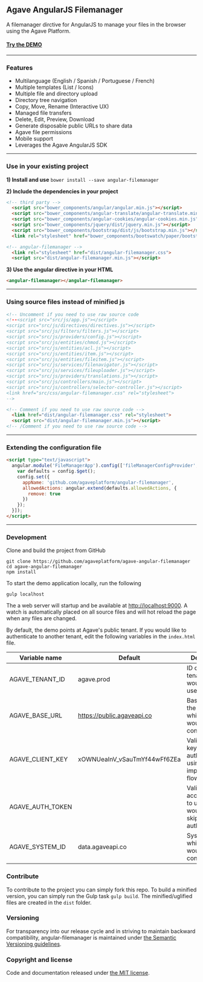 ## Agave AngularJS Filemanager

A filemanager dirctive for AngularJS to manage your files in the browser using the Agave Platform. 

#### [Try the DEMO](https://agaveplatform.github.io/angualar-filemanager)
---------

### Features
  - Multilanguage (English / Spanish / Portuguese / French)
  - Multiple templates (List / Icons)
  - Multiple file and directory upload
  - Directory tree navigation
  - Copy, Move, Rename (Interactive UX)
  - Managed file transfers
  - Delete, Edit, Preview, Download
  - Generate disposable public URLs to share data
  - Agave file permissions
  - Mobile support
  - Leverages the Agave AngularJS SDK
---------

### Use in your existing project
**1) Install and use**
```bower install --save angular-filemanager```

**2) Include the dependencies in your project**
```html
<!-- third party -->
  <script src="bower_components/angular/angular.min.js"></script>
  <script src="bower_components/angular-translate/angular-translate.min.js"></script>
  <script src="bower_components/angular-cookies/angular-cookies.min.js"></script>
  <script src="bower_components/jquery/dist/jquery.min.js"></script>
  <script src="bower_components/bootstrap/dist/js/bootstrap.min.js"></script>
  <link rel="stylesheet" href="bower_components/bootswatch/paper/bootstrap.min.css" />

<!-- angular-filemanager -->
  <link rel="stylesheet" href="dist/angular-filemanager.css">
  <script src="dist/angular-filemanager.min.js"></script>
```

**3) Use the angular directive in your HTML**
```html
<angular-filemanager></angular-filemanager>
```

---------

### Using source files instead of minified js
```html
<!-- Uncomment if you need to use raw source code
<!--<script src="src/js/app.js"></script>
<script src="src/js/directives/directives.js"></script>
<script src="src/js/filters/filters.js"></script>
<script src="src/js/providers/config.js"></script>
<script src="src/js/entities/chmod.js"></script>
<script src="src/js/entities/acl.js"></script>
<script src="src/js/entities/item.js"></script>
<script src="src/js/entities/fileitem.js"></script>
<script src="src/js/services/filenavigator.js"></script>
<script src="src/js/services/fileuploader.js"></script>
<script src="src/js/providers/translations.js"></script>
<script src="src/js/controllers/main.js"></script>
<script src="src/js/controllers/selector-controller.js"></script>
<link href="src/css/angular-filemanager.css" rel="stylesheet">
-->

<!-- Comment if you need to use raw source code -->
  <link href="dist/angular-filemanager.css" rel="stylesheet">
  <script src="dist/angular-filemanager.min.js"></script>
<!-- /Comment if you need to use raw source code -->
```

---------

### Extending the configuration file
```html
<script type="text/javascript">
  angular.module('FileManagerApp').config(['fileManagerConfigProvider', function (config) {
    var defaults = config.$get();
    config.set({
      appName: 'github.com/agaveplatform/angular-filemanager',
      allowedActions: angular.extend(defaults.allowedActions, {
        remove: true
      })
    });
  }]);
</script>
```

---------

### Development

Clone and build the project from GitHub

```shell
git clone https://github.com/agaveplatform/agave-angular-filemanager
cd agave-angular-filemanager
npm install
```

To start the demo application locally, run the following 
```shell
gulp localhost
```

The a web server will startup and be available at [http://localhost:9000](). A watch is automatically placed on all 
source files and will hot reload the page when any files are changed. 

By default, the demo points at Agave's public tenant. If you would like to authenticate to another tenant, edit the 
following variables in the `index.html` file.

| Variable name    | Default                      | Description                                                               |
|------------------|------------------------------|---------------------------------------------------------------------------|
| AGAVE_TENANT_ID  | agave.prod                   | ID of the tenant you would like to use.                                   |
| AGAVE_BASE_URL   | https://public.agaveapi.co   | Base URL of the tenant to which you would like to connect.                |
| AGAVE_CLIENT_KEY | xOWNUeaInV_vSauTmYf44wFf6ZEa | Valid client key to use to authenticate using an implicit oauth flow.     |
| AGAVE_AUTH_TOKEN |                              | Valid OAuth access token to use if you would like to skip authentication. |
| AGAVE_SYSTEM_ID  | data.agaveapi.co             | System to which you would like to connect                                 |  
 

### Contribute
To contribute to the project you can simply fork this repo. To build a minified version, you can simply run the Gulp 
task `gulp build`. The minified/uglified files are created in the `dist` folder. 

### Versioning
For transparency into our release cycle and in striving to maintain backward compatibility, angular-filemanager is maintained under [the Semantic Versioning guidelines](http://semver.org/).

### Copyright and license
Code and documentation released under [the MIT license](https://github.com/joni2back/angular-filemanager/blob/master/LICENSE).
